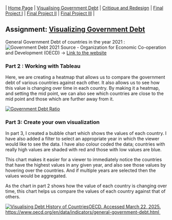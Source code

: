 | [Home Page](https://koundinya9.github.io/Koundinya-portfolio/) | [Visualising Government Debt](visualizing-government-debt.md) | [Critique and Redesign](critique-by-design.md) | [Final Project I](final-project-part-one.md) | [Final Project II](final-project-part-two.md) | [Final Project III](final-project-part-three.md) |


## Assignment: [Visualizing Government Debt](visualizing-government-debt)


General Government Debt of countries in the year 2021 : ![Government Debt 2021](https://github.com/user-attachments/assets/1726ae66-4395-4649-9120-ec4814a0f586)
Source - Organization for Economic Co-operation and Development (OECD) -> [Link to the website](https://www.oecd.org/en/data/indicators/general-government-debt.html?oecdcontrol-3122613a85-var3=2021)





### Part 2 : Working with Tableau

Here, we are creating a heatmap that allows us to compare the government debt of various countries against each other. It also allows us to see how this value is changing over time in each country. By making it a heatmap, and setting the mid point, we can also see which countries are close to the mid point and those which are further away from it.



<div class='tableauPlaceholder' id='viz1742690615951' style='position: relative'><noscript><a href='#'><img alt='Government Debt Ratio ' src='https:&#47;&#47;public.tableau.com&#47;static&#47;images&#47;Go&#47;GovernmentDebtRatio_17426901815850&#47;GovernmentDebtRatio&#47;1_rss.png' style='border: none' /></a></noscript><object class='tableauViz'  style='display:none;'><param name='host_url' value='https%3A%2F%2Fpublic.tableau.com%2F' /> <param name='embed_code_version' value='3' /> <param name='site_root' value='' /><param name='name' value='GovernmentDebtRatio_17426901815850&#47;GovernmentDebtRatio' /><param name='tabs' value='no' /><param name='toolbar' value='yes' /><param name='static_image' value='https:&#47;&#47;public.tableau.com&#47;static&#47;images&#47;Go&#47;GovernmentDebtRatio_17426901815850&#47;GovernmentDebtRatio&#47;1.png' /> <param name='animate_transition' value='yes' /><param name='display_static_image' value='yes' /><param name='display_spinner' value='yes' /><param name='display_overlay' value='yes' /><param name='display_count' value='yes' /><param name='language' value='en-GB' /><param name='filter' value='publish=yes' /></object></div>                
           
<script type='text/javascript'>                    
  var divElement = document.getElementById('viz1742690615951');                    
  var vizElement = divElement.getElementsByTagName('object')[0];                    
  vizElement.style.width='100%';vizElement.style.height=(divElement.offsetWidth*0.75)+'px';                    
  var scriptElement = document.createElement('script');
  scriptElement.src = 'https://public.tableau.com/javascripts/api/viz_v1.js';                    
  vizElement.parentNode.insertBefore(scriptElement, vizElement); 
</script>




### Part 3: Create your own visualization

In part 3, I created a bubble chart which shows the values of each country. I have also added a filter to select an appropriate year in which the viewer would like to see the data. I have also colour coded the data; countries with really high values are shaded with red and those with low values are blue.

This chart makes it easier for a viewer to immediately notice the countries that have the highest values in any given year, and also see those values by hovering over the countries. And if multiple years are selected then the values would be aggregated. 

As the chart in part 2 shows how the value of each country is changing over time, this chart helps us compare the values of each country against that of others.



<div class='tableauPlaceholder' id='viz1742694456528' style='position: relative'><noscript><a href='#'><img alt='Visualising Debt History of CountriesOECD. Accessed March 22, 2025. https:&#47;&#47;www.oecd.org&#47;en&#47;data&#47;indicators&#47;general-government-debt.html  ' src='https:&#47;&#47;public.tableau.com&#47;static&#47;images&#47;Go&#47;GovernmentDebtRatio_17426901815850&#47;VisualisingDebtHistoryofCountries&#47;1_rss.png' style='border: none' /></a></noscript><object class='tableauViz'  style='display:none;'><param name='host_url' value='https%3A%2F%2Fpublic.tableau.com%2F' /> <param name='embed_code_version' value='3' /> <param name='site_root' value='' /><param name='name' value='GovernmentDebtRatio_17426901815850&#47;VisualisingDebtHistoryofCountries' /><param name='tabs' value='no' /><param name='toolbar' value='yes' /><param name='static_image' value='https:&#47;&#47;public.tableau.com&#47;static&#47;images&#47;Go&#47;GovernmentDebtRatio_17426901815850&#47;VisualisingDebtHistoryofCountries&#47;1.png' /> <param name='animate_transition' value='yes' /><param name='display_static_image' value='yes' /><param name='display_spinner' value='yes' /><param name='display_overlay' value='yes' /><param name='display_count' value='yes' /><param name='language' value='en-GB' /><param name='filter' value='publish=yes' /></object></div>                

<script type='text/javascript'>                    
           var divElement = document.getElementById('viz1742694456528');                    
           var vizElement = divElement.getElementsByTagName('object')[0];                    
           vizElement.style.width='100%';vizElement.style.height=(divElement.offsetWidth*0.75)+'px';                    
           var scriptElement = document.createElement('script');                    
           scriptElement.src = 'https://public.tableau.com/javascripts/api/viz_v1.js';                    
           vizElement.parentNode.insertBefore(scriptElement, vizElement);                
</script>
